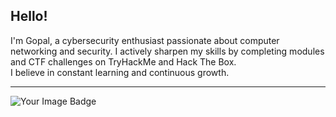 ## Hello!
I'm Gopal, a cybersecurity enthusiast passionate about computer networking and security. I actively sharpen my skills by completing modules and CTF challenges on TryHackMe and Hack The Box.<br>
I believe in constant learning and continuous growth. <br>
<hr>
<img src="https://tryhackme-badges.s3.amazonaws.com/rootuser2503.png" alt="Your Image Badge" />
<!--

# TECH
<img src="https://cdn.jsdelivr.net/gh/devicons/devicon@latest/icons/linux/linux-original.svg" />
